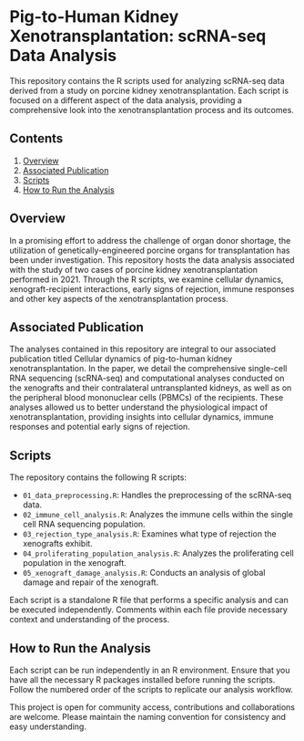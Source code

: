 # Pig-to-Human Kidney Xenotransplantation: scRNA-seq Data Analysis

This repository contains the R scripts used for analyzing scRNA-seq data derived from a study on porcine kidney xenotransplantation. Each script is focused on a different aspect of the data analysis, providing a comprehensive look into the xenotransplantation process and its outcomes.

## Contents
1. [Overview](#overview)
2. [Associated Publication](#associated-publication)
3. [Scripts](#scripts)
4. [How to Run the Analysis](#how-to-run-the-analysis)

## Overview
In a promising effort to address the challenge of organ donor shortage, the utilization of genetically-engineered porcine organs for transplantation has been under investigation. This repository hosts the data analysis associated with the study of two cases of porcine kidney xenotransplantation performed in 2021. Through the R scripts, we examine cellular dynamics, xenograft-recipient interactions, early signs of rejection, immune responses and other key aspects of the xenotransplantation process.

## Associated Publication
The analyses contained in this repository are integral to our associated publication titled Cellular dynamics of pig-to-human kidney xenotransplantation. In the paper, we detail the comprehensive single-cell RNA sequencing (scRNA-seq) and computational analyses conducted on the xenografts and their contralateral untransplanted kidneys, as well as on the peripheral blood mononuclear cells (PBMCs) of the recipients. These analyses allowed us to better understand the physiological impact of xenotransplantation, providing insights into cellular dynamics, immune responses and potential early signs of rejection. 

## Scripts
The repository contains the following R scripts:

- `01_data_preprocessing.R`: Handles the preprocessing of the scRNA-seq data.
- `02_immune_cell_analysis.R`: Analyzes the immune cells within the single cell RNA sequencing population.
- `03_rejection_type_analysis.R`: Examines what type of rejection the xenografts exhibit.
- `04_proliferating_population_analysis.R`: Analyzes the proliferating cell population in the xenograft.
- `05_xenograft_damage_analysis.R`: Conducts an analysis of global damage and repair of the xenograft.

Each script is a standalone R file that performs a specific analysis and can be executed independently. Comments within each file provide necessary context and understanding of the process.

## How to Run the Analysis
Each script can be run independently in an R environment. Ensure that you have all the necessary R packages installed before running the scripts. Follow the numbered order of the scripts to replicate our analysis workflow.

This project is open for community access, contributions and collaborations are welcome. Please maintain the naming convention for consistency and easy understanding.
